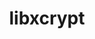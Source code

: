 ---
title: "libxcrypt"
layout: cache
categories: [package, develop-2023-09-17]
meta: {"versions": ["4.4.35"], "compilers": ["cce@=15.0.1", "gcc@=10.3.0", "gcc@=11.1.0", "gcc@=11.3.0", "gcc@=12.1.0", "gcc@=7.3.1", "gcc@=7.5.0", "oneapi@=2023.2.0"], "oss": ["amzn2", "rhel8", "sle_hpc15", "ubuntu18.04", "ubuntu20.04", "ubuntu22.04"], "platforms": ["linux"], "targets": ["aarch64", "neoverse_n1", "ppc64le", "x86_64", "x86_64_v3", "x86_64_v4", "zen4"], "stacks": ["aws-isc", "aws-isc-aarch64", "build_systems", "data-vis-sdk", "e4s", "e4s-cray-rhel", "e4s-cray-sles", "e4s-oneapi", "e4s-power", "gpu-tests", "radiuss", "radiuss-aws", "radiuss-aws-aarch64", "root", "tutorial"], "num_specs": 11, "num_specs_by_stack": {"aws-isc-aarch64": 2, "root": 11, "radiuss-aws-aarch64": 2, "radiuss-aws": 1, "aws-isc": 1, "e4s-cray-rhel": 1, "build_systems": 1, "radiuss": 1, "e4s-cray-sles": 1, "e4s-power": 1, "e4s-oneapi": 1, "gpu-tests": 1, "e4s": 1, "data-vis-sdk": 1, "tutorial": 2}}
spec_details: [{"hash": "oz45ldxzzdq34prcm7u7o3wimb3nltla", "compiler": "gcc@=7.3.1", "versions": ["4.4.35"], "os": "amzn2", "platform": "linux", "target": "aarch64", "variants": ["build_system=autotools", "~obsolete_api", "patches=4885da3"], "stacks": ["aws-isc-aarch64", "root", "radiuss-aws-aarch64"], "size": "-", "tarball": "https://binaries.spack.io/develop-2023-09-17/build_cache/linux-amzn2-aarch64/gcc-7.3.1/libxcrypt-4.4.35/linux-amzn2-aarch64-gcc-7.3.1-libxcrypt-4.4.35-oz45ldxzzdq34prcm7u7o3wimb3nltla.spack"}, {"hash": "umgroyczkfylsdum6ondrriscsuelioo", "compiler": "gcc@=7.3.1", "versions": ["4.4.35"], "os": "amzn2", "platform": "linux", "target": "neoverse_n1", "variants": ["build_system=autotools", "~obsolete_api", "patches=4885da3"], "stacks": ["aws-isc-aarch64", "root", "radiuss-aws-aarch64"], "size": "-", "tarball": "https://binaries.spack.io/develop-2023-09-17/build_cache/linux-amzn2-neoverse_n1/gcc-7.3.1/libxcrypt-4.4.35/linux-amzn2-neoverse_n1-gcc-7.3.1-libxcrypt-4.4.35-umgroyczkfylsdum6ondrriscsuelioo.spack"}, {"hash": "yhgbwcpclyanlm2lxbycmgmsgeipww3z", "compiler": "gcc@=7.3.1", "versions": ["4.4.35"], "os": "amzn2", "platform": "linux", "target": "x86_64_v3", "variants": ["build_system=autotools", "~obsolete_api", "patches=4885da3"], "stacks": ["root", "radiuss-aws", "aws-isc"], "size": "-", "tarball": "https://binaries.spack.io/develop-2023-09-17/build_cache/linux-amzn2-x86_64_v3/gcc-7.3.1/libxcrypt-4.4.35/linux-amzn2-x86_64_v3-gcc-7.3.1-libxcrypt-4.4.35-yhgbwcpclyanlm2lxbycmgmsgeipww3z.spack"}, {"hash": "dzxoo3id7exriuyqhndbzpqwknjsiosd", "compiler": "cce@=15.0.1", "versions": ["4.4.35"], "os": "rhel8", "platform": "linux", "target": "zen4", "variants": ["build_system=autotools", "~obsolete_api", "patches=4885da3"], "stacks": ["e4s-cray-rhel", "root"], "size": "-", "tarball": "https://binaries.spack.io/develop-2023-09-17/build_cache/linux-rhel8-zen4/cce-15.0.1/libxcrypt-4.4.35/linux-rhel8-zen4-cce-15.0.1-libxcrypt-4.4.35-dzxoo3id7exriuyqhndbzpqwknjsiosd.spack"}, {"hash": "wl2hmxq5z3yerrl4biuuy2iayal2fpbk", "compiler": "gcc@=7.5.0", "versions": ["4.4.35"], "os": "ubuntu18.04", "platform": "linux", "target": "x86_64_v3", "variants": ["build_system=autotools", "~obsolete_api", "patches=4885da3"], "stacks": ["root", "build_systems", "radiuss"], "size": "-", "tarball": "https://binaries.spack.io/develop-2023-09-17/build_cache/linux-ubuntu18.04-x86_64_v3/gcc-7.5.0/libxcrypt-4.4.35/linux-ubuntu18.04-x86_64_v3-gcc-7.5.0-libxcrypt-4.4.35-wl2hmxq5z3yerrl4biuuy2iayal2fpbk.spack"}, {"hash": "2to2w5mat5wnvywppv4ot4vddmct65oq", "compiler": "gcc@=10.3.0", "versions": ["4.4.35"], "os": "sle_hpc15", "platform": "linux", "target": "x86_64_v4", "variants": ["build_system=autotools", "~obsolete_api", "patches=4885da3"], "stacks": ["e4s-cray-sles", "root"], "size": "-", "tarball": "https://binaries.spack.io/develop-2023-09-17/build_cache/linux-sle_hpc15-x86_64_v4/gcc-10.3.0/libxcrypt-4.4.35/linux-sle_hpc15-x86_64_v4-gcc-10.3.0-libxcrypt-4.4.35-2to2w5mat5wnvywppv4ot4vddmct65oq.spack"}, {"hash": "mbtwyplfn54k2uyx2xqklgxlovnfmsnl", "compiler": "gcc@=11.1.0", "versions": ["4.4.35"], "os": "ubuntu20.04", "platform": "linux", "target": "ppc64le", "variants": ["build_system=autotools", "~obsolete_api", "patches=4885da3"], "stacks": ["root", "e4s-power"], "size": "-", "tarball": "https://binaries.spack.io/develop-2023-09-17/build_cache/linux-ubuntu20.04-ppc64le/gcc-11.1.0/libxcrypt-4.4.35/linux-ubuntu20.04-ppc64le-gcc-11.1.0-libxcrypt-4.4.35-mbtwyplfn54k2uyx2xqklgxlovnfmsnl.spack"}, {"hash": "7pko5hwolw6tkc5fdovznn25rblcq63y", "compiler": "oneapi@=2023.2.0", "versions": ["4.4.35"], "os": "ubuntu20.04", "platform": "linux", "target": "x86_64", "variants": ["build_system=autotools", "~obsolete_api", "patches=4885da3"], "stacks": ["root", "e4s-oneapi"], "size": "-", "tarball": "https://binaries.spack.io/develop-2023-09-17/build_cache/linux-ubuntu20.04-x86_64/oneapi-2023.2.0/libxcrypt-4.4.35/linux-ubuntu20.04-x86_64-oneapi-2023.2.0-libxcrypt-4.4.35-7pko5hwolw6tkc5fdovznn25rblcq63y.spack"}, {"hash": "f5qqmwovgfiszhudyovxuiklfh5s356j", "compiler": "gcc@=11.1.0", "versions": ["4.4.35"], "os": "ubuntu20.04", "platform": "linux", "target": "x86_64_v3", "variants": ["build_system=autotools", "~obsolete_api", "patches=4885da3"], "stacks": ["gpu-tests", "root", "e4s", "data-vis-sdk"], "size": "-", "tarball": "https://binaries.spack.io/develop-2023-09-17/build_cache/linux-ubuntu20.04-x86_64_v3/gcc-11.1.0/libxcrypt-4.4.35/linux-ubuntu20.04-x86_64_v3-gcc-11.1.0-libxcrypt-4.4.35-f5qqmwovgfiszhudyovxuiklfh5s356j.spack"}, {"hash": "fyyoprhlpaqd7264r6aepyeo7btzeyu7", "compiler": "gcc@=11.3.0", "versions": ["4.4.35"], "os": "ubuntu22.04", "platform": "linux", "target": "x86_64_v3", "variants": ["build_system=autotools", "~obsolete_api", "patches=4885da3"], "stacks": ["tutorial", "root"], "size": "-", "tarball": "https://binaries.spack.io/develop-2023-09-17/build_cache/linux-ubuntu22.04-x86_64_v3/gcc-11.3.0/libxcrypt-4.4.35/linux-ubuntu22.04-x86_64_v3-gcc-11.3.0-libxcrypt-4.4.35-fyyoprhlpaqd7264r6aepyeo7btzeyu7.spack"}, {"hash": "javpghk4onjvqlr6yq4gnntyzd7plgqw", "compiler": "gcc@=12.1.0", "versions": ["4.4.35"], "os": "ubuntu22.04", "platform": "linux", "target": "x86_64_v3", "variants": ["build_system=autotools", "~obsolete_api", "patches=4885da3"], "stacks": ["tutorial", "root"], "size": "-", "tarball": "https://binaries.spack.io/develop-2023-09-17/build_cache/linux-ubuntu22.04-x86_64_v3/gcc-12.1.0/libxcrypt-4.4.35/linux-ubuntu22.04-x86_64_v3-gcc-12.1.0-libxcrypt-4.4.35-javpghk4onjvqlr6yq4gnntyzd7plgqw.spack"}]
---
